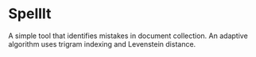 SpellIt
=======

A simple tool that identifies mistakes in document collection.
An adaptive algorithm uses trigram indexing and Levenstein distance.
